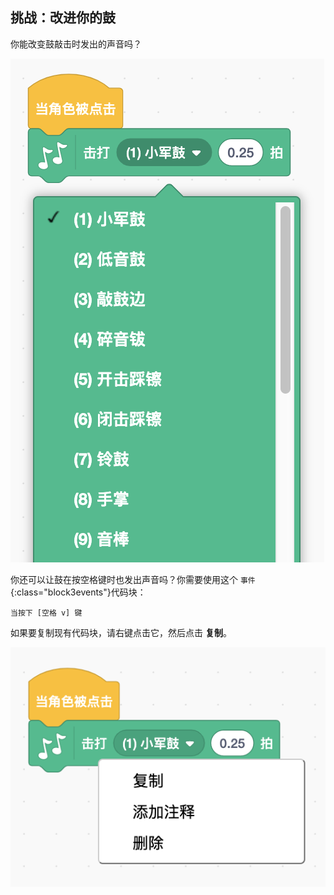 ## 挑战：改进你的鼓

你能改变鼓敲击时发出的声音吗？

![截屏](images/band-drum-sound.png)

你还可以让鼓在按空格键时也发出声音吗？你需要使用这个 `事件`{:class="block3events"}代码块：

```blocks3
当按下 [空格 v] 键
```

如果要复制现有代码块，请右键点击它，然后点击 **复制**。

![截图](images/band-duplicate-code.png)